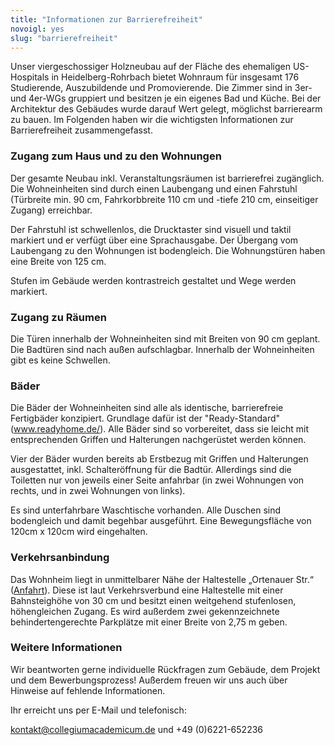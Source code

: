 ```yaml
---
title: "Informationen zur Barrierefreiheit"
novoigl: yes
slug: "barrierefreiheit"
---
```


Unser viergeschossiger Holzneubau auf der Fläche des ehemaligen US-Hospitals in Heidelberg-Rohrbach bietet Wohnraum für insgesamt 176 Studierende, Auszubildende und Promovierende.
Die Zimmer sind in 3er- und 4er-WGs gruppiert und besitzen je ein eigenes Bad und Küche.
Bei der Architektur des Gebäudes wurde darauf Wert gelegt, möglichst barrierearm zu bauen.
Im Folgenden haben wir die wichtigsten Informationen zur Barrierefreiheit zusammengefasst.

### Zugang zum Haus und zu den Wohnungen

Der gesamte Neubau inkl. Veranstaltungsräumen ist barrierefrei zugänglich.
Die Wohneinheiten sind durch einen Laubengang und einen Fahrstuhl (Türbreite min. 90 cm, Fahrkorbbreite 110 cm und 
-tiefe 210 cm, einseitiger Zugang) erreichbar.

Der Fahrstuhl ist schwellenlos, die Drucktaster sind visuell und taktil markiert und er verfügt über eine Sprachausgabe.
Der Übergang vom Laubengang zu den Wohnungen ist bodengleich.
Die Wohnungstüren haben eine Breite von 125 cm.

Stufen im Gebäude werden kontrastreich gestaltet und Wege werden markiert.

### Zugang zu Räumen

Die Türen innerhalb der Wohneinheiten sind mit Breiten von 90 cm geplant.
Die Badtüren sind nach außen aufschlagbar. Innerhalb der Wohneinheiten gibt es keine Schwellen.

### Bäder

Die Bäder der Wohneinheiten sind alle als identische, barrierefreie Fertigbäder konzipiert.
Grundlage dafür ist der "Ready-Standard" (www.readyhome.de/).
Alle Bäder sind so vorbereitet, dass sie leicht mit entsprechenden Griffen und Halterungen nachgerüstet werden können.

Vier der Bäder wurden bereits ab Erstbezug mit Griffen und Halterungen ausgestattet, inkl. Schalteröffnung für die
Badtür. Allerdings sind die Toiletten nur von jeweils einer Seite anfahrbar (in zwei Wohnungen von rechts, und in zwei
Wohnungen von links).

Es sind unterfahrbare Waschtische vorhanden. Alle Duschen sind bodengleich und damit begehbar ausgeführt. Eine Bewegungsfläche von 120cm x 120cm wird eingehalten.

### Verkehrsanbindung

Das Wohnheim liegt in unmittelbarer Nähe der Haltestelle „Ortenauer Str.“ ([Anfahrt](/anfahrt)).
Diese ist laut Verkehrsverbund eine Haltestelle mit einer Bahnsteighöhe von 30 cm und besitzt einen weitgehend
stufenlosen, höhengleichen Zugang. Es wird außerdem zwei gekennzeichnete behindertengerechte Parkplätze mit einer Breite
von 2,75 m geben.

### Weitere Informationen

Wir beantworten gerne individuelle Rückfragen zum Gebäude, dem Projekt und dem Bewerbungsprozess!
Außerdem freuen wir uns auch über Hinweise auf fehlende Informationen.

Ihr erreicht uns per E-Mail und telefonisch:

kontakt@collegiumacademicum.de und +49 (0)6221-652236
